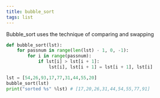 ```yaml
---
title: bubble_sort
tags: list
---
```


Bubble_sort uses the technique of comparing and swapping

```python
def bubble_sort(lst):
    for passnum in range(len(lst) - 1, 0, -1):
        for i in range(passnum):
            if lst[i] > lst[i + 1]:
                lst[i], lst[i + 1] = lst[i + 1], lst[i]

```

```python
lst = [54,26,93,17,77,31,44,55,20]
bubble_sort(lst)
print("sorted %s" %lst) # [17,20,26,31,44,54,55,77,91]
```
